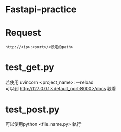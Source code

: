 # Fastapi-practice

# Request
```bash=
http://<ip>:<port>/<設定的path>
```

# test_get.py

若使用 uvincorn <project_name>:<app> --reload  
可以到 http://127.0.0.1:<default_port:8000>/docs 觀看
  
  
# test_post.py
可以使用python <file_name.py> 執行
